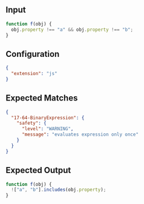 
## Input
```javascript input
function f(obj) {
  obj.property !== "a" && obj.property !== "b";
}
```

## Configuration
```json configuration
{
  "extension": "js"
}
```

## Expected Matches
```json expected matches
{
  "17-64-BinaryExpression": {
    "safety": {
      "level": "WARNING",
      "message": "evaluates expression only once"
    }
  }
}
```

## Expected Output
```javascript expected output
function f(obj) {
  !["a", "b"].includes(obj.property);
}
```
